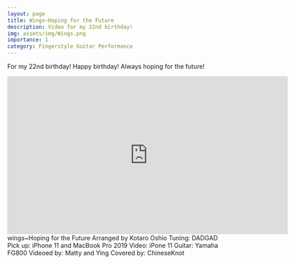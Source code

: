 ```yaml
---
layout: page
title: Wings~Hoping for the Future
description: Video for my 22nd birthday!
img: assets/img/Wings.png
importance: 1
category: Fingerstyle Guitar Performance
---
```


For my 22nd birthday!
Happy birthday!
Always hoping for the future!

<iframe width="640" height="360" src="https://www.youtube.com/embed/qpk5P6QZirw" title="YouTube video player" frameborder="0" allow="accelerometer; autoplay; clipboard-write; encrypted-media; gyroscope; picture-in-picture" allowfullscreen></iframe>
wings~Hoping for the Future
Arranged by Kotaro Oshio 
Tuning: DADGAD
Pick up: iPhone 11 and MacBook Pro 2019
Video: iPone 11
Guitar: Yamaha FG800
Videoed by: Matty and Ying
Covered by: ChineseKnot  


